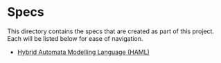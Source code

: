 # Specs

This directory contains the specs that are created as part of this project.
Each will be listed below for ease of navigation.

- [Hybrid Automata Modelling Language (HAML)](HAML.md)
